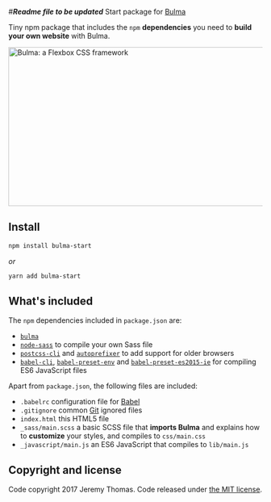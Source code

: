 #***Readme file to be updated*** Start package for [Bulma](http://bulma.io)

Tiny npm package that includes the `npm` **dependencies** you need to **build your own website** with Bulma.

<a href="http://bulma.io"><img src="https://raw.githubusercontent.com/jgthms/bulma-start/master/bulma-start.png" alt="Bulma: a Flexbox CSS framework" style="max-width:100%;" width="600" height="315"></a>

## Install

```sh
npm install bulma-start
```
_or_

```sh
yarn add bulma-start
```

## What's included

The `npm` dependencies included in `package.json` are:

* <code>[bulma](https://github.com/jgthms/bulma)</code>
* <code>[node-sass](https://github.com/sass/node-sass)</code> to compile your own Sass file
* <code>[postcss-cli](https://github.com/postcss/postcss-cli)</code> and <code>[autoprefixer](https://github.com/postcss/autoprefixer)</code> to add support for older browsers
* <code>[babel-cli](https://babeljs.io/docs/usage/cli/)</code>, <code>[babel-preset-env](https://github.com/babel/babel-preset-env)</code> and <code>[babel-preset-es2015-ie](https://github.com/jmcriffey/babel-preset-es2015-ie)</code> for compiling ES6 JavaScript files

Apart from `package.json`, the following files are included:

* `.babelrc` configuration file for [Babel](https://babeljs.io/)
* `.gitignore` common [Git](https://git-scm.com/) ignored files
* `index.html` this HTML5 file
* `_sass/main.scss` a basic SCSS file that **imports Bulma** and explains how to **customize** your styles, and compiles to `css/main.css`
* `_javascript/main.js` an ES6 JavaScript that compiles to `lib/main.js`

## Copyright and license

Code copyright 2017 Jeremy Thomas. Code released under [the MIT license](https://github.com/jgthms/bulma-start/blob/master/LICENSE).

